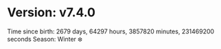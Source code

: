 # Version: v7.4.0
Time since birth: 2679 days, 64297 hours, 3857820 minutes, 231469200 seconds
Season: Winter ❄️
